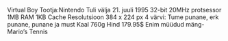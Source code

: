 Virtual Boy
Tootja:Nintendo 
Tuli välja  21. juuli 1995
32-bit 20MHz protsessor
1MB RAM
1KB Cache
Resolutsioon 384 x 224 px
4 värvi: Tume punane, erk punane, punane ja must
Kaal 760g
Hind 179.95$
Enim müüdud mäng- Mario’s Tennis
